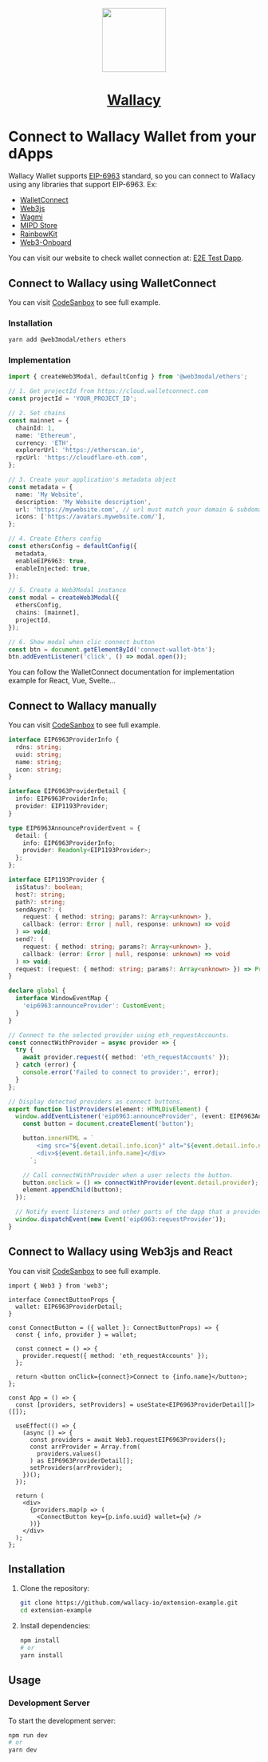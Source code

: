 <p align="center">
  <a href="https://wallacy.io/">
    <picture>
      <img src="https://i.imgur.com/yIdmwIP.png" height="128">
    </picture>
    <h1 align="center">Wallacy</h1>
  </a>
</p>

# Connect to Wallacy Wallet from your dApps

Wallacy Wallet supports [EIP-6963](https://eips.ethereum.org/EIPS/eip-6963) standard, so you can connect to Wallacy using any libraries that support EIP-6963. Ex:

- [WalletConnect](https://docs.walletconnect.com/)
- [Web3js](https://web3js.org)
- [Wagmi](https://wagmi.sh)
- [MIPD Store](https://github.com/wevm/mipd)
- [RainbowKit](https://www.rainbowkit.com)
- [Web3-Onboard](https://onboard.blocknative.com)

You can visit our website to check wallet connection at: [E2E Test Dapp](https://wallacy-io.github.io/extension-example/).

## Connect to Wallacy using WalletConnect
You can visit [CodeSanbox](https://codesandbox.io/p/sandbox/stoic-boyd-887d7n) to see full example.

### Installation

```sh
yarn add @web3modal/ethers ethers
```

### Implementation

```ts
import { createWeb3Modal, defaultConfig } from '@web3modal/ethers';

// 1. Get projectId from https://cloud.walletconnect.com
const projectId = 'YOUR_PROJECT_ID';

// 2. Set chains
const mainnet = {
  chainId: 1,
  name: 'Ethereum',
  currency: 'ETH',
  explorerUrl: 'https://etherscan.io',
  rpcUrl: 'https://cloudflare-eth.com',
};

// 3. Create your application's metadata object
const metadata = {
  name: 'My Website',
  description: 'My Website description',
  url: 'https://mywebsite.com', // url must match your domain & subdomain
  icons: ['https://avatars.mywebsite.com/'],
};

// 4. Create Ethers config
const ethersConfig = defaultConfig({
  metadata,
  enableEIP6963: true,
  enableInjected: true,
});

// 5. Create a Web3Modal instance
const modal = createWeb3Modal({
  ethersConfig,
  chains: [mainnet],
  projectId,
});

// 6. Show modal when clic connect button
const btn = document.getElementById('connect-wallet-btn');
btn.addEventListener('click', () => modal.open());
```

You can follow the WalletConnect documentation for implementation example for React, Vue, Svelte...


## Connect to Wallacy manually

You can visit [CodeSanbox](https://codesandbox.io/p/sandbox/pedantic-banach-cjy8lp) to see full example.

```ts
interface EIP6963ProviderInfo {
  rdns: string;
  uuid: string;
  name: string;
  icon: string;
}

interface EIP6963ProviderDetail {
  info: EIP6963ProviderInfo;
  provider: EIP1193Provider;
}

type EIP6963AnnounceProviderEvent = {
  detail: {
    info: EIP6963ProviderInfo;
    provider: Readonly<EIP1193Provider>;
  };
};

interface EIP1193Provider {
  isStatus?: boolean;
  host?: string;
  path?: string;
  sendAsync?: (
    request: { method: string; params?: Array<unknown> },
    callback: (error: Error | null, response: unknown) => void
  ) => void;
  send?: (
    request: { method: string; params?: Array<unknown> },
    callback: (error: Error | null, response: unknown) => void
  ) => void;
  request: (request: { method: string; params?: Array<unknown> }) => Promise<unknown>;
}

declare global {
  interface WindowEventMap {
    'eip6963:announceProvider': CustomEvent;
  }
}

// Connect to the selected provider using eth_requestAccounts.
const connectWithProvider = async provider => {
  try {
    await provider.request({ method: 'eth_requestAccounts' });
  } catch (error) {
    console.error('Failed to connect to provider:', error);
  }
};

// Display detected providers as connect buttons.
export function listProviders(element: HTMLDivElement) {
  window.addEventListener('eip6963:announceProvider', (event: EIP6963AnnounceProviderEvent) => {
    const button = document.createElement('button');

    button.innerHTML = `
        <img src="${event.detail.info.icon}" alt="${event.detail.info.name}" />
        <div>${event.detail.info.name}</div>
      `;

    // Call connectWithProvider when a user selects the button.
    button.onclick = () => connectWithProvider(event.detail.provider);
    element.appendChild(button);
  });

  // Notify event listeners and other parts of the dapp that a provider is requested.
  window.dispatchEvent(new Event('eip6963:requestProvider'));
}
```

## Connect to Wallacy using Web3js and React

You can visit [CodeSanbox](https://codesandbox.io/p/sandbox/quirky-jang-7lw7ls) to see full example.

```tsx
import { Web3 } from 'web3';

interface ConnectButtonProps {
  wallet: EIP6963ProviderDetail;
}

const ConnectButton = ({ wallet }: ConnectButtonProps) => {
  const { info, provider } = wallet;

  const connect = () => {
    provider.request({ method: 'eth_requestAccounts' });
  };

  return <button onClick={connect}>Connect to {info.name}</button>;
};

const App = () => {
  const [providers, setProviders] = useState<EIP6963ProviderDetail[]>([]);

  useEffect(() => {
    (async () => {
      const providers = await Web3.requestEIP6963Providers();
      const arrProvider = Array.from(
        providers.values()
      ) as EIP6963ProviderDetail[];
      setProviders(arrProvider);
    })();
  });

  return (
    <div>
      {providers.map(p => (
        <ConnectButton key={p.info.uuid} wallet={w} />
      ))}
    </div>
  );
};
```

## Installation

1. Clone the repository:
    ```sh
    git clone https://github.com/wallacy-io/extension-example.git
    cd extension-example
    ```

2. Install dependencies:
    ```sh
    npm install
    # or
    yarn install
    ```

## Usage

### Development Server

To start the development server:
```sh
npm run dev
# or
yarn dev
